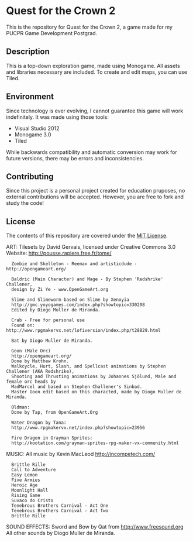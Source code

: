 # Quest for the Crown 2

This is the repository for Quest for the Crown 2, a game made for my PUCPR Game Development Postgrad.

## Description
This is a top-down exploration game, made using Monogame. All assets and libraries necessary are included. To create and edit maps, you can use Tiled.

## Environment
Since technology is ever evolving, I cannot guarantee this game will work indefinitely. It was made using those tools:

* Visual Studio 2012
* Monogame 3.0
* Tiled

While backwards compatibility and automatic conversion may work for future versions, there may be errors and inconsistencies.

## Contributing
Since this project is a personal project created for education pruposes, no external contributions will be accepted. However, you are free to fork and study the code!

## License
The contents of this repository are covered under the [MIT License](LICENSE).

ART:
      Tilesets by David Gervais, licensed under Creative Commons 3.0
      Website: http://pousse.rapiere.free.fr/tome/

      Zombie and Skelleton - Reemax and artisticdude - http://opengameart.org/

      Baldric (Main Character) and Mage - By Stephen 'Redshrike' Challener, 
      design by Zi Ye - www.OpenGameArt.org

      Slime and Slimeworm based on Slime by Xenoyia
      http://gmc.yoyogames.com/index.php?showtopic=330208
      Edited by Diogo Muller de Miranda.

      Crab - Free for personal use
      Found on: http://www.rpgmakervx.net/lofiversion/index.php/t28829.html

      Bat by Diogo Muller de Miranda.

      Goon (Male Orc)
      http://opengameart.org/
      Done by Matthew Krohn.
      Walkcycle, Hurt, Slash, and Spellcast animations by Stephen Challener (AKA Redshrike), 
      Shooting and Thrusting animations by Johannes Sjölund, Male and female orc heads by 
      MadMarcel and based on Stephen Challener's Sinbad.
      Master Goon edit based on this characted, made by Diogo Muller de Miranda.

      Oldman:
      Done by Tap, from OpenGameArt.Org

      Water Dragon by Tana: 
      http://www.rpgmakervx.net/index.php?showtopic=23956

      Fire Dragon in Grayman Sprites:
      http://kootation.com/grayman-sprites-rpg-maker-vx-community.html

MUSIC:
      All music by Kevin MacLeod
      http://incompetech.com/

      Brittle Rille
      Call to Adventure
      Easy Lemon
      Five Armies
      Heroic Age
      Moonlight Hall
      Rising Game
      Suvaco do Cristo
      Tenebrous Brothers Carnival - Act One
      Tenebrous Brothers Carnival - Act Two
      Brittle Rille

SOUND EFFECTS:
      Sword and Bow by Qat from http://www.freesound.org
      All other sounds by Diogo Muller de Miranda.
